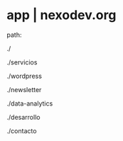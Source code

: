 # app | nexodev.org


path:


./


./servicios


./wordpress


./newsletter


./data-analytics


./desarrollo


./contacto
